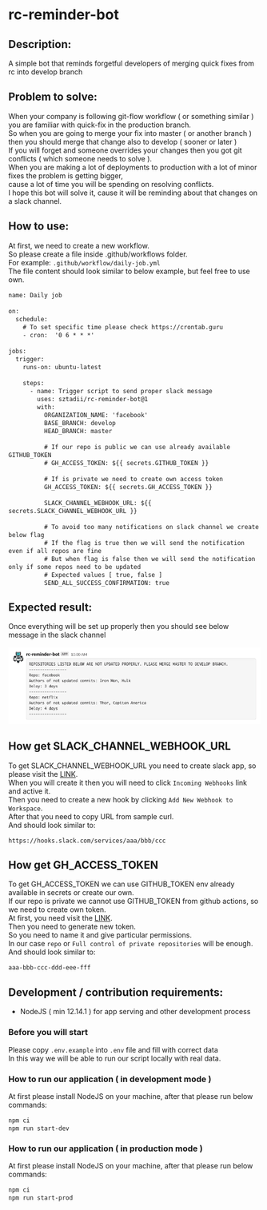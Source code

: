# rc-reminder-bot

## Description:

A simple bot that reminds forgetful developers of merging quick fixes from rc into develop branch

## Problem to solve:

When your company is following git-flow workflow ( or something similar ) you are familiar with quick-fix in the production branch. <br />
So when you are going to merge your fix into master ( or another branch ) then you should merge that change also to develop ( sooner or later ) <br />
If you will forget and someone overrides your changes then you got git conflicts ( which someone needs to solve ). <br />
When you are making a lot of deployments to production with a lot of minor fixes the problem is getting bigger, <br />
cause a lot of time you will be spending on resolving conflicts. <br />
I hope this bot will solve it, cause it will be reminding about that changes on a slack channel.

## How to use:

At first, we need to create a new workflow. <br />
So please create a file inside .github/workflows folder. <br />
For example: `.github/workflow/daily-job.yml` <br />
The file content should look similar to below example, but feel free to use own.

```
name: Daily job

on:
  schedule:
    # To set specific time please check https://crontab.guru
    - cron:  '0 6 * * *'

jobs:
  trigger:
    runs-on: ubuntu-latest

    steps:
      - name: Trigger script to send proper slack message
        uses: sztadii/rc-reminder-bot@1
        with:
          ORGANIZATION_NAME: 'facebook'
          BASE_BRANCH: develop
          HEAD_BRANCH: master

          # If our repo is public we can use already available GITHUB_TOKEN
          # GH_ACCESS_TOKEN: ${{ secrets.GITHUB_TOKEN }}

          # If is private we need to create own access token
          GH_ACCESS_TOKEN: ${{ secrets.GH_ACCESS_TOKEN }}

          SLACK_CHANNEL_WEBHOOK_URL: ${{ secrets.SLACK_CHANNEL_WEBHOOK_URL }}

          # To avoid too many notifications on slack channel we create below flag
          # If the flag is true then we will send the notification even if all repos are fine
          # But when flag is false then we will send the notification only if some repos need to be updated
          # Expected values [ true, false ]
          SEND_ALL_SUCCESS_CONFIRMATION: true
```

## Expected result:

Once everything will be set up properly then you should see below message in the slack channel <br /> <br />
![Screenshot](slack-channel-screenshot.png)

## How get SLACK_CHANNEL_WEBHOOK_URL

To get SLACK_CHANNEL_WEBHOOK_URL you need to create slack app, so please visit the [LINK](https://api.slack.com/apps?new_app=1). <br/>
When you will create it then you will need to click `Incoming Webhooks` link and active it. <br/>
Then you need to create a new hook by clicking `Add New Webhook to Workspace`. <br/>
After that you need to copy URL from sample curl. <br />
And should look similar to:

```
https://hooks.slack.com/services/aaa/bbb/ccc
```

## How get GH_ACCESS_TOKEN

To get GH_ACCESS_TOKEN we can use GITHUB_TOKEN env already available in secrets or create our own. <br/>
If our repo is private we cannot use GITHUB_TOKEN from github actions, so we need to create own token. <br/>
At first, you need visit the [LINK](https://github.com/settings/tokens). <br/>
Then you need to generate new token. <br/>
So you need to name it and give particular permissions. <br/>
In our case `repo` or `Full control of private repositories` will be enough. <br />
And should look similar to:

```
aaa-bbb-ccc-ddd-eee-fff
```

## Development / contribution requirements:

- NodeJS ( min 12.14.1 ) for app serving and other development process

### Before you will start

Please copy `.env.example` into `.env` file and fill with correct data <br />
In this way we will be able to run our script locally with real data. <br />

### How to run our application ( in development mode )

At first please install NodeJS on your machine, after that please run below commands:

```
npm ci
npm run start-dev
```

### How to run our application ( in production mode )

At first please install NodeJS on your machine, after that please run below commands:

```
npm ci
npm run start-prod
```
